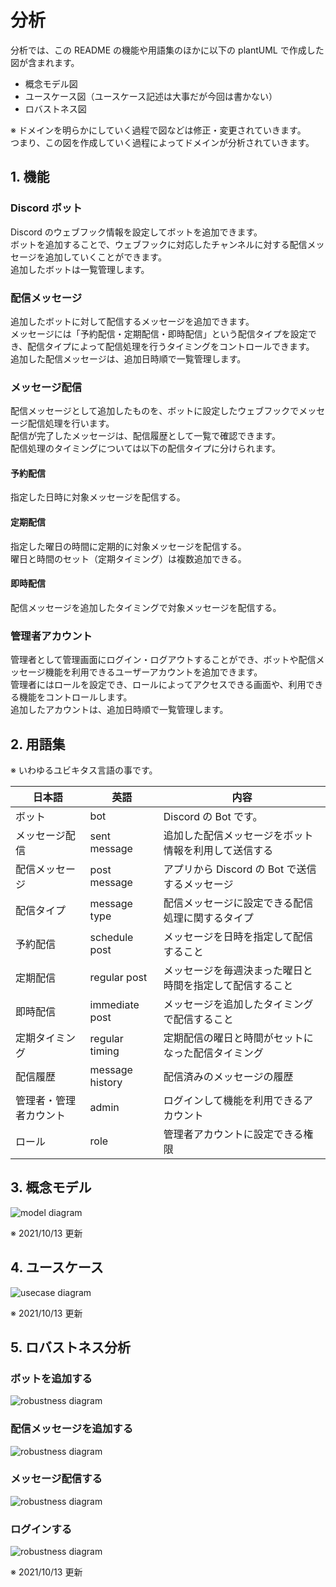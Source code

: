 # 分析

分析では、この README の機能や用語集のほかに以下の plantUML で作成した図が含まれます。

- 概念モデル図
- ユースケース図（ユースケース記述は大事だが今回は書かない）
- ロバストネス図

※ ドメインを明らかにしていく過程で図などは修正・変更されていきます。  
つまり、この図を作成していく過程によってドメインが分析されていきます。

## 1. 機能

### <b>Discord ボット</b>

Discord のウェブフック情報を設定してボットを追加できます。  
ボットを追加することで、ウェブフックに対応したチャンネルに対する配信メッセージを追加していくことができます。  
追加したボットは一覧管理します。

### <b>配信メッセージ</b>

追加したボットに対して配信するメッセージを追加できます。  
メッセージには「予約配信・定期配信・即時配信」という配信タイプを設定でき、配信タイプによって配信処理を行うタイミングをコントロールできます。  
追加した配信メッセージは、追加日時順で一覧管理します。

### <b>メッセージ配信</b>

配信メッセージとして追加したものを、ボットに設定したウェブフックでメッセージ配信処理を行います。  
配信が完了したメッセージは、配信履歴として一覧で確認できます。  
配信処理のタイミングについては以下の配信タイプに分けられます。

#### <b>予約配信</b>

指定した日時に対象メッセージを配信する。

#### <b>定期配信</b>

指定した曜日の時間に定期的に対象メッセージを配信する。  
曜日と時間のセット（定期タイミング）は複数追加できる。

#### <b>即時配信</b>

配信メッセージを追加したタイミングで対象メッセージを配信する。

### <b>管理者アカウント</b>

管理者として管理画面にログイン・ログアウトすることができ、ボットや配信メッセージ機能を利用できるユーザーアカウントを追加できます。  
管理者にはロールを設定でき、ロールによってアクセスできる画面や、利用できる機能をコントロールします。  
追加したアカウントは、追加日時順で一覧管理します。

## 2. 用語集

※ いわゆるユビキタス言語の事です。

| 日本語                 | 英語            | 内容                                                     |
| ---------------------- | --------------- | -------------------------------------------------------- |
| ボット                 | bot             | Discord の Bot です。                                    |
| メッセージ配信         | sent message    | 追加した配信メッセージをボット情報を利用して送信する     |
| 配信メッセージ         | post message    | アプリから Discord の Bot で送信するメッセージ           |
| 配信タイプ             | message type    | 配信メッセージに設定できる配信処理に関するタイプ         |
| 予約配信               | schedule post   | メッセージを日時を指定して配信すること                   |
| 定期配信               | regular post    | メッセージを毎週決まった曜日と時間を指定して配信すること |
| 即時配信               | immediate post  | メッセージを追加したタイミングで配信すること             |
| 定期タイミング         | regular timing  | 定期配信の曜日と時間がセットになった配信タイミング       |
| 配信履歴               | message history | 配信済みのメッセージの履歴                               |
| 管理者・管理者カウント | admin           | ログインして機能を利用できるアカウント                   |
| ロール                 | role            | 管理者アカウントに設定できる権限                         |

## 3. 概念モデル

![model diagram](model.png)

※ 2021/10/13 更新

## 4. ユースケース

![usecase diagram](usecase.png)

※ 2021/10/13 更新

## 5. ロバストネス分析

### ボットを追加する

![robustness diagram](robustness-bot-create.png)

### 配信メッセージを追加する

![robustness diagram](robustness-post_message-create.png)

### メッセージ配信する

![robustness diagram](robustness-sent_message.png)

### ログインする

![robustness diagram](robustness-login.png)

※ 2021/10/13 更新
